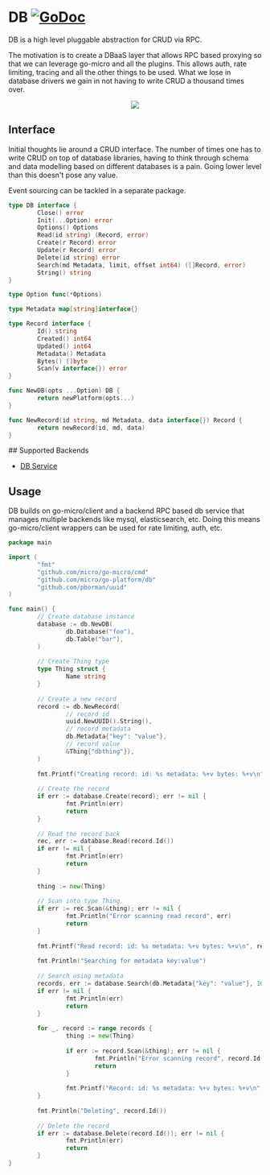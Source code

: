 # DB [![GoDoc](https://godoc.org/github.com/micro/go-platform?status.svg)](https://godoc.org/github.com/micro/go-platform/db)

DB is a high level pluggable abstraction for CRUD via RPC.

The motivation is to create a DBaaS layer that 
allows RPC based proxying so that we can leverage go-micro and all the plugins. This allows auth, 
rate limiting, tracing and all the other things to be used. What we lose in database drivers we gain 
in not having to write CRUD a thousand times over.

<p align="center">
  <img src="https://github.com/micro/go-platform/blob/master/doc/db.png" />
</p>

## Interface

Initial thoughts lie around a CRUD interface. The number of times 
one has to write CRUD on top of database libraries, having to think 
through schema and data modelling based on different databases is a 
pain. Going lower level than this doesn't pose any value.

Event sourcing can be tackled in a separate package.

```go
type DB interface {
        Close() error
        Init(...Option) error
        Options() Options
        Read(id string) (Record, error)
        Create(r Record) error
        Update(r Record) error
        Delete(id string) error
        Search(md Metadata, limit, offset int64) ([]Record, error)
        String() string
}

type Option func(*Options)

type Metadata map[string]interface{}

type Record interface {
        Id() string
        Created() int64
        Updated() int64
        Metadata() Metadata
        Bytes() []byte
        Scan(v interface{}) error
}

func NewDB(opts ...Option) DB {
        return newPlatform(opts...)
}

func NewRecord(id string, md Metadata, data interface{}) Record {
        return newRecord(id, md, data)
}

```

## Supported Backends

- [DB Service](https://github.com/micro/db-srv)

## Usage

DB builds on go-micro/client and a backend RPC based db service that manages multiple backends like mysql, elasticsearch, etc. 
Doing this means go-micro/client wrappers can be used for rate limiting, auth, etc. 

```go
package main

import (
        "fmt"
        "github.com/micro/go-micro/cmd"
        "github.com/micro/go-platform/db"
        "github.com/pborman/uuid"
)

func main() {
        // Create database instance
        database := db.NewDB(
                db.Database("foo"),
                db.Table("bar"),
        )
        
        // Create Thing type
        type Thing struct {
                Name string
        }
        
        // Create a new record
        record := db.NewRecord(
                // record id
                uuid.NewUUID().String(),
                // record metadata
                db.Metadata{"key": "value"},
                // record value
                &Thing{"dbthing"}),
        )
        
        fmt.Printf("Creating record: id: %s metadata: %+v bytes: %+v\n", record.Id(), record.Metadata(), string(record.Bytes()))
        
        // Create the record
        if err := database.Create(record); err != nil {
                fmt.Println(err)
                return
        }
        
        // Read the record back
        rec, err := database.Read(record.Id())
        if err != nil {
                fmt.Println(err)
                return
        }
        
        thing := new(Thing)
        
        // Scan into type Thing
        if err := rec.Scan(&thing); err != nil {
                fmt.Println("Error scanning read record", err)
                return
        }
        
        fmt.Printf("Read record: id: %s metadata: %+v bytes: %+v\n", rec.Id(), rec.Metadata(), thing)
        
        fmt.Println("Searching for metadata key:value")
        
        // Search using metadata
        records, err := database.Search(db.Metadata{"key": "value"}, 10, 0)
        if err != nil {
                fmt.Println(err)
                return
        }
        
        for _, record := range records {
                thing := new(Thing)
        
                if err := record.Scan(&thing); err != nil {
                        fmt.Println("Error scanning record", record.Id(), err)
                        return
                }
        
                fmt.Printf("Record: id: %s metadata: %+v bytes: %+v\n", record.Id(), record.Metadata(), thing)
        }
        
        fmt.Println("Deleting", record.Id())
        
        // Delete the record
        if err := database.Delete(record.Id()); err != nil {
                fmt.Println(err)
                return
        }
}
```
